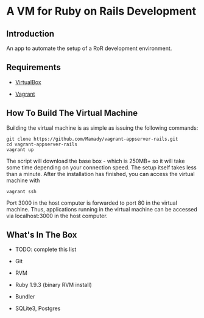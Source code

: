 # A VM for Ruby on Rails Development

## Introduction

An app to automate the setup of a RoR development environment.

## Requirements

* [VirtualBox](https://www.virtualbox.org)

* [Vagrant](http://vagrantup.com)

## How To Build The Virtual Machine

Building the virtual machine is as simple as issuing the following commands:

    git clone https://github.com/Mamady/vagrant-appserver-rails.git
    cd vagrant-appserver-rails
    vagrant up

The script will download the base box - which is 250MB+ so it will take some time depending on your connection speed. The setup itself takes less than a minute. After the installation has finished, you can access the virtual machine with

    vagrant ssh

Port 3000 in the host computer is forwarded to port 80 in the virtual machine. Thus, applications running in the virtual machine can be accessed via localhost:3000 in the host computer.

## What's In The Box

* TODO: complete this list

* Git

* RVM

* Ruby 1.9.3 (binary RVM install)

* Bundler

* SQLite3, Postgres

